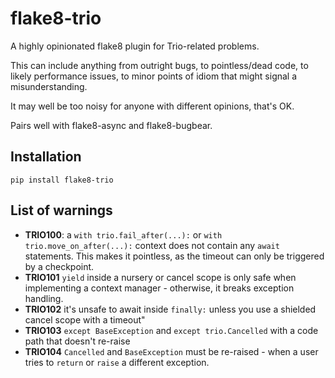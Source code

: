 # flake8-trio

A highly opinionated flake8 plugin for Trio-related problems.

This can include anything from outright bugs, to pointless/dead code,
to likely performance issues, to minor points of idiom that might signal
a misunderstanding.

It may well be too noisy for anyone with different opinions, that's OK.

Pairs well with flake8-async and flake8-bugbear.

## Installation

```console
pip install flake8-trio
```

## List of warnings

- **TRIO100**: a `with trio.fail_after(...):` or `with trio.move_on_after(...):`
  context does not contain any `await` statements.  This makes it pointless, as
  the timeout can only be triggered by a checkpoint.
- **TRIO101** `yield` inside a nursery or cancel scope is only safe when implementing a context manager - otherwise, it breaks exception handling.
- **TRIO102** it's unsafe to await inside `finally:` unless you use a shielded
  cancel scope with a timeout"
- **TRIO103** `except BaseException` and `except trio.Cancelled` with a code path that doesn't re-raise
- **TRIO104** `Cancelled` and `BaseException` must be re-raised - when a user tries to `return` or `raise` a different exception.
